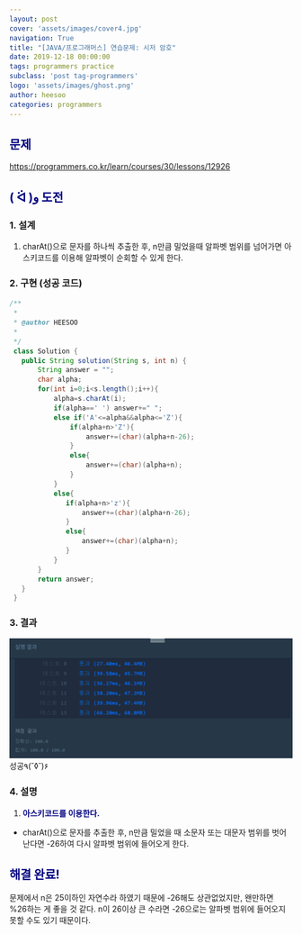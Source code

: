 ```yaml
---
layout: post
cover: 'assets/images/cover4.jpg'
navigation: True
title: "[JAVA/프로그래머스] 연습문제: 시저 암호"
date: 2019-12-18 00:00:00
tags: programmers practice
subclass: 'post tag-programmers'
logo: 'assets/images/ghost.png'
author: heesoo
categories: programmers
---
```

## <span style="color:navy">문제</span>
<https://programmers.co.kr/learn/courses/30/lessons/12926>

## <span style="color:navy">( ᐛ )و 도전</span>

### 1. 설계
1. charAt()으로 문자를 하나씩 추출한 후, n만큼 밀었을때 알파벳 범위를 넘어가면 아스키코드를 이용해 알파벳이 순회할 수 있게 한다.

### 2. 구현 (성공 코드)
```java
/**
 *
 * @author HEESOO
 *
 */
 class Solution {
   public String solution(String s, int n) {
       String answer = "";
       char alpha;
       for(int i=0;i<s.length();i++){
           alpha=s.charAt(i);
           if(alpha==' ') answer+=" ";
           else if('A'<=alpha&&alpha<='Z'){
               if(alpha+n>'Z'){
                   answer+=(char)(alpha+n-26);
               }
               else{
                   answer+=(char)(alpha+n);
               }
           }
           else{
              if(alpha+n>'z'){
                  answer+=(char)(alpha+n-26);
              }
              else{
                  answer+=(char)(alpha+n);
              }
           }
       }
       return answer;
   }
 }
 ```

### 3. 결과
![실행결과](./assets/images/191218_1.PNG)
성공٩(˘◊˘)۶

### 4. 설명
1. **<span style="color:navy">아스키코드를 이용한다.</span>**
- charAt()으로 문자를 추출한 후, n만큼 밀었을 때 소문자 또는 대문자 범위를 벗어난다면 -26하여 다시 알파벳 범위에 들어오게 한다.

## <span style="color:navy">해결 완료!</span>
문제에서 n은 25이하인 자연수라 하였기 때문에 -26해도 상관없었지만, 왠만하면 %26하는 게 좋을 것 같다. n이 26이상 큰 수라면 -26으로는 알파벳 범위에 들어오지 못할 수도 있기 때문이다.

